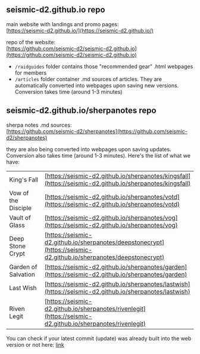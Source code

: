 ## seismic-d2.github.io repo

main website with landings and promo pages:  
[https://seismic-d2.github.io/](https://seismic-d2.github.io/)

repo of the website:  
[https://github.com/seismic-d2/seismic-d2.github.io](https://github.com/seismic-d2/seismic-d2.github.io)  
- `/raidguides` folder contains those "recommended gear" .html webpages for members  
- `/articles` folder container .md sources of articles. They are automatically converted into webpages upon saving new versions. Conversion takes time (around 1-3 minutes)

## seismic-d2.github.io/sherpanotes repo

sherpa notes .md sources:   
[https://github.com/seismic-d2/sherpanotes](https://github.com/seismic-d2/sherpanotes)  

they are also being converted into webpages upon saving updates. Conversion also takes time (around 1-3 minutes). Here's the list of what we have:  

|                     |            |
| ------------------- |------------|
| King's Fall         | [https://seismic-d2.github.io/sherpanotes/kingsfall](https://seismic-d2.github.io/sherpanotes/kingsfall)           |
| Vow of the Disciple | [https://seismic-d2.github.io/sherpanotes/votd](https://seismic-d2.github.io/sherpanotes/votd)                     |
| Vault of Glass      | [https://seismic-d2.github.io/sherpanotes/vog](https://seismic-d2.github.io/sherpanotes/vog)                       |
| Deep Stone Crypt    | [https://seismic-d2.github.io/sherpanotes/deepstonecrypt](https://seismic-d2.github.io/sherpanotes/deepstonecrypt) |
| Garden of Salvation | [https://seismic-d2.github.io/sherpanotes/garden](https://seismic-d2.github.io/sherpanotes/garden)                 |
| Last Wish           | [https://seismic-d2.github.io/sherpanotes/lastwish](https://seismic-d2.github.io/sherpanotes/lastwish)             |
| Riven Legit         | [https://seismic-d2.github.io/sherpanotes/rivenlegit](https://seismic-d2.github.io/sherpanotes/rivenlegit)         |

You can check if your latest commit (update) was already built into the web version or not here: [link](https://github.com/seismic-d2/sherpanotes/actions)
